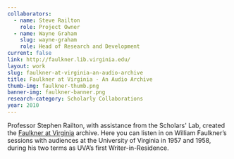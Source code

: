 ```yaml
---
collaborators:
  - name: Steve Railton
    role: Project Owner
  - name: Wayne Graham
    slug: wayne-graham
    role: Head of Research and Development
current: false
link: http://faulkner.lib.virginia.edu/
layout: work
slug: faulkner-at-virginia-an-audio-archive
title: Faulkner at Virginia - An Audio Archive
thumb-img: faulkner-thumb.png
banner-img: faulkner-banner.png
research-category: Scholarly Collaborations
year: 2010
---
```


Professor Stephen Railton, with assistance from the Scholars' Lab, created the [Faulkner at Virginia](http://faulkner.lib.virginia.edu/) archive. Here you can listen in on William Faulkner’s sessions with audiences at the University of Virginia in 1957 and 1958, during his two terms as UVA’s first Writer-in-Residence.
